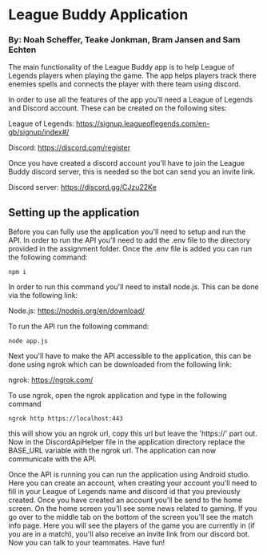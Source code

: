 # League Buddy Application

### By: Noah Scheffer, Teake Jonkman, Bram Jansen and Sam Echten

The main functionality of the League Buddy app is to help League of Legends players when playing the game. The app helps players track there enemies spells and connects the player with there team using discord. 

In order to use all the features of the app you'll need a League of Legends and Discord account. These can be created on the following sites:

League of Legends: https://signup.leagueoflegends.com/en-gb/signup/index#/

Discord: https://discord.com/register

Once you have created a discord account you'll have to join the League Buddy discord server, this is needed so the bot can send you an invite link.

Discord server: https://discord.gg/CJzu22Ke

## Setting up the application

Before you can fully use the application you'll need to setup and run the API. In order to run the API you'll need to add the .env file to the directory provided in the assignment folder. Once the .env file is added you can run the following command:

```
npm i
```

 In order to run this command you'll need to install node.js. This can be done via the following link:

Node.js: https://nodejs.org/en/download/

To run the API run the following command:

```
node app.js
```

Next you'll have to make the API accessible to the application, this can be done using ngrok which can be downloaded from the following link:

ngrok: https://ngrok.com/

To use ngrok, open the ngrok application and type in the following command

```
ngrok http https://localhost:443
```

this will show you an ngrok url, copy this url but leave the 'https://' part out. Now in the DiscordApiHelper file in the application directory replace the BASE_URL variable with the ngrok url. The application can now communicate with the API.

Once the API is running you can run the application using Android studio. Here you can create an account, when creating your account you'll need to fill in your League of Legends name and discord id that you previously created. Once you have created an account you'll be send to the home screen. On the home screen you'll see some news related to gaming. If you go over to the middle tab on the bottom of the screen you'll see the match info page. Here you will see the players of the game you are currently in (if you are in a match), you'll also receive an invite link from our discord bot. Now you can talk to your teammates. Have fun!
